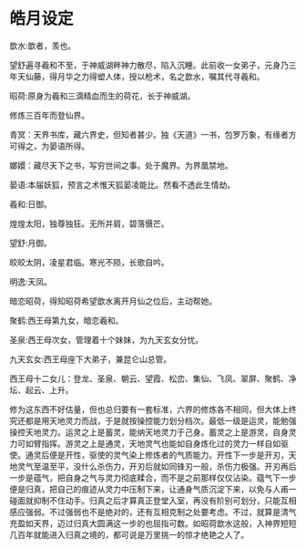 # 皓月设定

歆水:歆者，羡也。

望舒遍寻羲和不至，于神威湖畔神力散尽，陷入沉睡。此前收一女弟子，元身乃三年天仙藤，得月华之力得塑人体，授以枪术，名之歆水，嘱其代寻羲和。

昭荷:原身为羲和三滴精血而生的荷花，长于神威湖。

修炼三百年而登仙界。

青冥：天界书库，藏六界史，但知者甚少。独《天道》一书，包罗万象，有缘者方可得之，为晏语所得。

嫏嬛：藏尽天下之书，写穷世间之事。处于魔界。为界凰禁地。

晏语:本届妖狐，预言之术惟天狐晏凌能比。然看不透此生情劫。

羲和:日御。

煌煌太阳，独尊独狂。无所并肩，碧落慑芒。

望舒:月御。

皎皎太阴，凌星君临。寒光不陨，长歌自吟。

明逸:天凤。

暗恋昭荷，得知昭荷希望歆水离开月仙之位后，主动帮她。

聚鹤:西王母第九女，暗恋羲和。

圣泉:西王母次女，管理着十个妹妹，为九天玄女分忧。

九天玄女:西王母座下大弟子，兼昆仑山总管。

西王母十二女儿：登龙、圣泉、朝云、望霞、松峦、集仙、飞凤、翠屏、聚鹤、净坛、起云、上升。

修为这东西不好估量，但也总归要有一套标准，六界的修炼各不相同，但大体上终究还都是用天地灵力而战，于是就按操控能力划分档次。最低一级是运灵，能勉强操控天地灵力。运灵之上是蓄灵，能纳天地灵力于己身。蓄灵之上是游灵，自身灵力可如臂指挥。游灵之上是通灵，天地灵气也能如自身炼化过的灵力一样自如驱使。通灵后便是开性，驱使的灵气染上修炼者的气质能力。开性下一步是开刃，天地灵气至温至平，没什么杀伤力，开刃后就如同锋刃一般，杀伤力极强。开刃再后一步是蕴气，把自身之气与灵力彻底糅合，而不是之前那样仅仅沾染。蕴气下一步便是归真，把自己的痕迹从灵力中压制下来，让通身气质沉淀下来，以免与人甫一碰面就抑制不住动手。归真之后才算真正登堂入室，再没有阶别可划分，只能互相感应强弱。不过强弱也不是绝对的，还有互相克制之处要考虑。不过，就算是清气充盈如天界，迈过归真大圆满这一步的也屈指可数。如昭荷歆水这般，入神界短短几百年就能进入归真之境的，都可说是万里挑一的惊才绝艳之人了。

